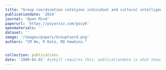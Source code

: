 ```yaml
---
title: "Group coordination catalyzes individual and cultural intelligence."
publicationdate: '2024'
journal: 'Open Mind'
paperurl: 'https://psyarxiv.com/gscy6'
openmaterials: ''
dataset: ''
image: '/images/papers/GroupCoord.png'
authors: "CM Wu, R Dale, RD Hawkins."


collection: publications
date: '1900-01-01' #jekyll requires this. publicationdate is what shows up
---
```

